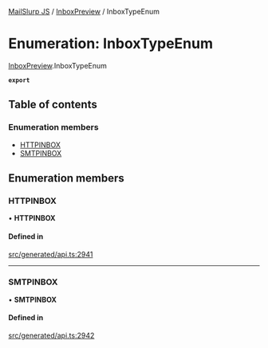 [MailSlurp JS](../README.md) / [InboxPreview](../modules/InboxPreview.md) / InboxTypeEnum

# Enumeration: InboxTypeEnum

[InboxPreview](../modules/InboxPreview.md).InboxTypeEnum

**`export`**

## Table of contents

### Enumeration members

- [HTTPINBOX](InboxPreview.InboxTypeEnum.md#httpinbox)
- [SMTPINBOX](InboxPreview.InboxTypeEnum.md#smtpinbox)

## Enumeration members

### HTTPINBOX

• **HTTPINBOX**

#### Defined in

[src/generated/api.ts:2941](https://github.com/mailslurp/mailslurp-client/blob/5523864/src/generated/api.ts#L2941)

___

### SMTPINBOX

• **SMTPINBOX**

#### Defined in

[src/generated/api.ts:2942](https://github.com/mailslurp/mailslurp-client/blob/5523864/src/generated/api.ts#L2942)
